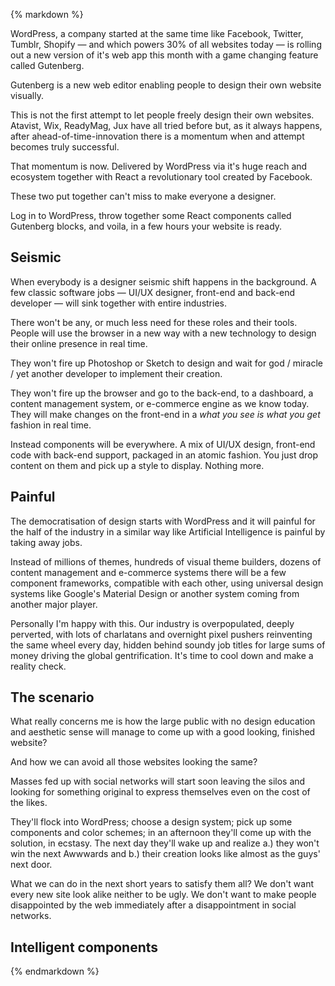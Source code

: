 {% markdown %}

WordPress, a company started at the same time like Facebook, Twitter, Tumblr, Shopify &mdash; and which powers 30% of all websites today &mdash; is rolling out a new version of it's web app this month with a game changing feature called Gutenberg.

Gutenberg is a new web editor enabling people to design their own website visually.

This is not the first attempt to let people freely design their own websites. Atavist, Wix, ReadyMag, Jux have all tried before but, as it always happens, after ahead-of-time-innovation there is a momentum when and attempt becomes truly successful.

That momentum is now. Delivered by WordPress via it's huge reach and ecosystem together with React a revolutionary tool created by Facebook.  

These two put together can't miss to make everyone a designer.

Log in to WordPress, throw together some React components called Gutenberg blocks, and voila, in a few hours your website is ready.

## Seismic

When everybody is a designer seismic shift happens in the background. A few classic software jobs &mdash; UI/UX designer, front-end and back-end developer &mdash; will sink together with entire industries.

There won't be any, or much less need for these roles and their tools. People will use the browser in a new way with a new technology to design their online presence in real time.

They won't fire up Photoshop or Sketch to design and wait for god / miracle / yet another developer to implement their creation.

They won't fire up the browser and go to the back-end, to a dashboard, a content management system, or e-commerce engine as we know today. They will make changes on the front-end in a *what you see is what you get* fashion in real time.

Instead components will be everywhere. A mix of UI/UX design, front-end code with back-end support, packaged in an atomic fashion. You just drop content on them and pick up a style to display. Nothing more.

## Painful

The democratisation of design starts with WordPress and it will painful for the half of the industry in a similar way like Artificial Intelligence is painful by taking away jobs.

Instead of millions of themes, hundreds of visual theme builders, dozens of content management and e-commerce systems there will be a few component frameworks, compatible with each other, using universal design systems like Google's Material Design or another system coming from another major player.

Personally I'm happy with this. Our industry is overpopulated, deeply perverted, with lots of charlatans and overnight pixel pushers reinventing the same wheel every day, hidden behind soundy job titles for large sums of money driving the global gentrification. It's time to cool down and make a reality check.

## The scenario

What really concerns me is how the large public with no design education and aesthetic sense will manage to come up with a good looking, finished website?

And how we can avoid all those websites looking the same?

Masses fed up with social networks will start soon leaving the silos and looking for something original to express themselves even on the cost of the likes. 

They'll flock into WordPress; choose a design system; pick up some components and color schemes; in an afternoon they'll come up with the solution, in ecstasy. The next day they'll wake up and realize a.) they won't win the next Awwwards and b.) their creation looks like almost as the guys' next door.  

What we can do in the next short years to satisfy them all? We don't want every new site look alike neither to be ugly. We don't want to make people disappointed by the web immediately after a disappointment in social networks. 

## Intelligent components



{% endmarkdown %}
